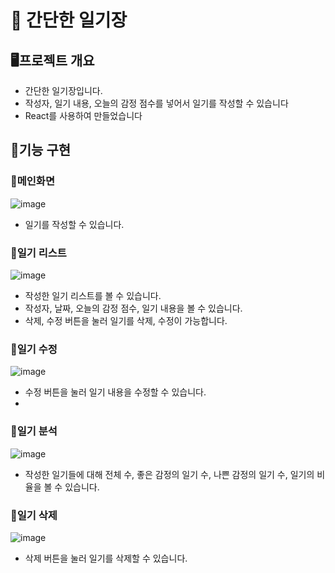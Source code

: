 # 📘 간단한 일기장

## 🖥️프로젝트 개요
* 간단한 일기장입니다.
* 작성자, 일기 내용, 오늘의 감정 점수를 넣어서 일기를 작성할 수 있습니다
* React를 사용하여 만들었습니다

## 📄기능 구현
### 📎메인화면
![image](https://github.com/marugy/SimpleDiary/assets/91540464/30ba0be0-e896-42a2-8a49-3576ae956ec4)
* 일기를 작성할 수 있습니다.
  
### 📎일기 리스트
![image](https://github.com/marugy/SimpleDiary/assets/91540464/2382b9d4-27b1-43a3-80bf-5806e8921b3e)
* 작성한 일기 리스트를 볼 수 있습니다.
* 작성자, 날짜, 오늘의 감정 점수, 일기 내용을 볼 수 있습니다.
* 삭제, 수정 버튼을 눌러 일기를 삭제, 수정이 가능합니다.
  
### 📎일기 수정
![image](https://github.com/marugy/SimpleDiary/assets/91540464/17facb0b-52f4-4272-93c1-6f9476a2d970)
* 수정 버튼을 눌러 일기 내용을 수정할 수 있습니다.
* 
### 📎일기 분석
![image](https://github.com/marugy/SimpleDiary/assets/91540464/5900b88b-f2bc-4844-b1d3-2daae0864e6c)
* 작성한 일기들에 대해 전체 수, 좋은 감정의 일기 수, 나쁜 감정의 일기 수, 일기의 비율을 볼 수 있습니다.

### 📎일기 삭제
![image](https://github.com/marugy/SimpleDiary/assets/91540464/7632df12-f2eb-4282-8384-d0ebc67dc701)
* 삭제 버튼을 눌러 일기를 삭제할 수 있습니다.
